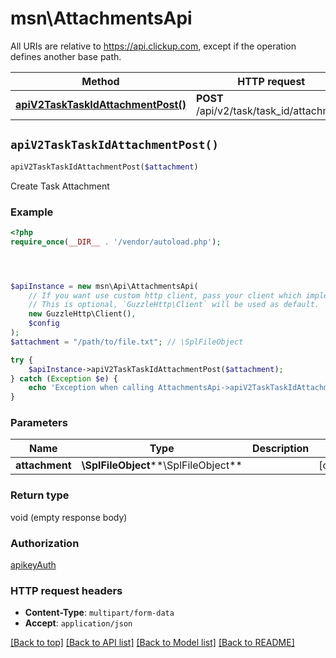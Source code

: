 # msn\AttachmentsApi

All URIs are relative to https://api.clickup.com, except if the operation defines another base path.

| Method | HTTP request | Description |
| ------------- | ------------- | ------------- |
| [**apiV2TaskTaskIdAttachmentPost()**](AttachmentsApi.md#apiV2TaskTaskIdAttachmentPost) | **POST** /api/v2/task/task_id/attachment | Create Task Attachment |


## `apiV2TaskTaskIdAttachmentPost()`

```php
apiV2TaskTaskIdAttachmentPost($attachment)
```

Create Task Attachment

### Example

```php
<?php
require_once(__DIR__ . '/vendor/autoload.php');




$apiInstance = new msn\Api\AttachmentsApi(
    // If you want use custom http client, pass your client which implements `GuzzleHttp\ClientInterface`.
    // This is optional, `GuzzleHttp\Client` will be used as default.
    new GuzzleHttp\Client(),
    $config
);
$attachment = "/path/to/file.txt"; // \SplFileObject

try {
    $apiInstance->apiV2TaskTaskIdAttachmentPost($attachment);
} catch (Exception $e) {
    echo 'Exception when calling AttachmentsApi->apiV2TaskTaskIdAttachmentPost: ', $e->getMessage(), PHP_EOL;
}
```

### Parameters

| Name | Type | Description  | Notes |
| ------------- | ------------- | ------------- | ------------- |
| **attachment** | **\SplFileObject****\SplFileObject**|  | [optional] |

### Return type

void (empty response body)

### Authorization

[apikeyAuth](../../README.md#apikeyAuth)

### HTTP request headers

- **Content-Type**: `multipart/form-data`
- **Accept**: `application/json`

[[Back to top]](#) [[Back to API list]](../../README.md#endpoints)
[[Back to Model list]](../../README.md#models)
[[Back to README]](../../README.md)
